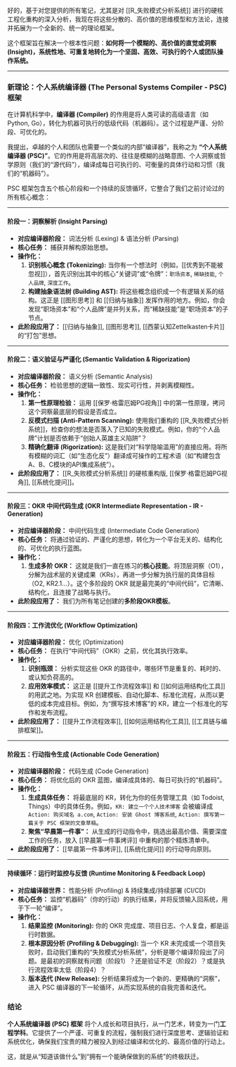 好的，基于对您提供的所有笔记，尤其是对 [[R_失败模式分析系统]] 进行的硬核工程化重构的深入分析，我现在将这些分散的、高价值的思维模型和方法论，连接并拓展为一个全新的、统一的理论框架。

这个框架旨在解决一个根本性问题：**如何将一个模糊的、高价值的直觉或洞察 (Insight)，系统性地、可重复地转化为一个坚固、高效、可执行的个人或团队操作系统。**

---

### **新理论：个人系统编译器 (The Personal Systems Compiler - PSC) 框架**

在计算机科学中，**编译器 (Compiler)** 的作用是将人类可读的高级语言（如Python, Go），转化为机器可执行的低级代码（机器码）。这个过程是严谨、分阶段、可优化的。

我提出，卓越的个人和团队也需要一个类似的内部“编译器”，我称之为 **“个人系统编译器 (PSC)”**。它的作用是将高层次的、往往是模糊的战略意图、个人洞察或哲学原则（我们的“源代码”），编译成每日可执行的、可衡量的具体行动和习惯（我们的“机器码”）。

PSC 框架包含五个核心阶段和一个持续的反馈循环，它整合了我们之前讨论过的所有核心概念：



---

#### **阶段一：洞察解析 (Insight Parsing)**

*   **对应编译器阶段：** 词法分析 (Lexing) & 语法分析 (Parsing)
*   **核心任务：** 捕获并解构原始思想。
*   **操作化：**
    1.  **识别核心概念 (Tokenizing):** 当你有一个想法时（例如，[[优秀到不能被忽视]]），首先识别出其中的核心“关键词”或“令牌”：`职场资本`, `稀缺技能`, `个人品牌`, `深度工作`。
    2.  **构建抽象语法树 (Building AST):** 将这些概念组织成一个有逻辑关系的结构。这正是 [[图形思考]] 和 [[归纳与抽象]] 发挥作用的地方。例如，你会发现“职场资本”和“个人品牌”是并列关系，而“稀缺技能”是“职场资本”的子节点。
*   **此阶段应用了：** [[归纳与抽象]], [[图形思考]], [[西蒙认知Zettelkasten卡片]] 的“打包”思想。

---

#### **阶段二：语义验证与严谨化 (Semantic Validation & Rigorization)**

*   **对应编译器阶段：** 语义分析 (Semantic Analysis)
*   **核心任务：** 检验思想的逻辑一致性、现实可行性，并剥离模糊性。
*   **操作化：**
    1.  **第一性原理检验：** 运用 [[保罗·格雷厄姆PG视角]] 中的第一性原理，拷问这个洞察最底层的假设是否成立。
    2.  **反模式扫描 (Anti-Pattern Scanning):** 使用我们重构的 [[R_失败模式分析系统]]，检查你的想法是否落入了已知的失败模式。例如，你的“个人品牌”计划是否依赖于“创始人英雄主义陷阱”？
    3.  **精确化翻译 (Rigorization):** 这是我们对“科学隐喻滥用”的直接应用。将所有模糊的词汇（如“生态化反”）翻译成可操作的工程术语（如“构建包含A、B、C模块的API集成系统”）。
*   **此阶段应用了：** [[R_失败模式分析系统]] 的硬核重构版, [[保罗·格雷厄姆PG视角]], [[系统化提问]]。

---

#### **阶段三：OKR 中间代码生成 (OKR Intermediate Representation - IR - Generation)**

*   **对应编译器阶段：** 中间代码生成 (Intermediate Code Generation)
*   **核心任务：** 将通过验证的、严谨化的思想，转化为一个平台无关的、结构化的、可优化的执行蓝图。
*   **操作化：**
    1.  **生成多阶 OKR：** 这就是我们一直在练习的**核心技能**。将顶层洞察（O1），分解为战术层的关键成果（KRs），再进一步分解为执行层的具体目标（O2, KR2.1...）。这个多阶段的 OKR 就是最完美的“中间代码”，它清晰、结构化，且连接了战略与执行。
*   **此阶段应用了：** 我们为所有笔记创建的**多阶段OKR模板**。

---

#### **阶段四：工作流优化 (Workflow Optimization)**

*   **对应编译器阶段：** 优化 (Optimization)
*   **核心任务：** 在执行“中间代码”（OKR）之前，优化其执行效率。
*   **操作化：**
    1.  **识别瓶颈：** 分析实现这些 OKR 的路径中，哪些环节是重复的、耗时的、或认知负荷高的。
    2.  **应用效率模式：** 这正是 [[提升工作流程效率]] 和 [[如何运用结构化工具]] 的用武之地。为实现 KR 创建模板、自动化脚本、标准化流程，从而以更低的成本完成目标。例如，为“撰写技术博客”的 KR，建立一个标准化的写作和发布流程。
*   **此阶段应用了：** [[提升工作流程效率]], [[如何运用结构化工具]], [[工具链与编排框架]]。

---

#### **阶段五：行动指令生成 (Actionable Code Generation)**

*   **对应编译器阶段：** 代码生成 (Code Generation)
*   **核心任务：** 将优化后的 OKR 蓝图，编译成具体的、每日可执行的“机器码”。
*   **操作化：**
    1.  **生成具体任务：** 将最底层的 KR，转化为你的任务管理工具（如 Todoist, Things）中的具体任务。例如，`KR: 建立一个个人技术博客` 会被编译成 `Action: 购买域名 a.com`, `Action: 安装 Ghost 博客系统`, `Action: 撰写第一篇关于 PSC 框架的文章草稿`。
    2.  **聚焦“早晨第一件事”：** 从生成的行动指令中，挑选出最高价值、需要深度工作的任务，放入 [[早晨第一件事烤评]] 中重构的那个精炼清单中。
*   **此阶段应用了：** [[早晨第一件事烤评]], [[系统化提问]] 的行动导向原则。

---

#### **持续循环：运行时监控与反馈 (Runtime Monitoring & Feedback Loop)**

*   **对应编译器世界：** 性能分析 (Profiling) & 持续集成/持续部署 (CI/CD)
*   **核心任务：** 监控“机器码”（你的行动）的执行结果，并将反馈输入回系统，用于下一轮“编译”。
*   **操作化：**
    1.  **结果监控 (Monitoring):** 你的 OKR 完成度、项目日志、个人复盘，都是运行时数据。
    2.  **根本原因分析 (Profiling & Debugging):** 当一个 KR 未完成或一个项目失败时，启动我们重构的“失败模式分析系统”，分析是哪个编译阶段出了问题。是最初的洞察就有问题（阶段1）？还是验证不足（阶段2）？或是执行流程效率太低（阶段4）？
    3.  **版本迭代 (New Release):** 分析结果将成为一个新的、更精确的“洞察”，进入 PSC 编译器的下一轮循环，从而实现系统的自我完善和迭代。

### **结论**

**个人系统编译器 (PSC) 框架** 将个人成长和项目执行，从一门艺术，转变为一门**工程学科**。它提供了一个严谨、可重复的流程，强制我们进行深度思考、逻辑验证和系统优化，确保我们宝贵的精力被投入到经过编译和优化的、最高价值的行动上。

这，就是从“知道该做什么”到“拥有一个能确保做到的系统”的终极跃迁。